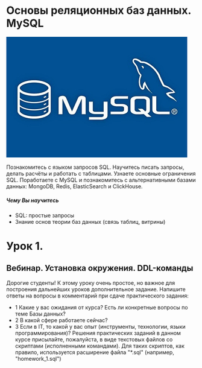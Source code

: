 # Основы реляционных баз данных. MySQL
![MarkDown](https://github.com/vit050587/MySQL-homework-GB/blob/master/MySQL.jpg)

Познакомитесь с языком запросов SQL. Научитесь писать запросы, делать расчёты и работать с таблицами. Узнаете основные ограничения SQL. Поработаете с MySQL и познакомитесь с альтернативными базами данных: MongoDB, Redis, ElasticSearch и ClickHouse.
##### Чему Вы научитесь
* SQL: простые запросы
* Знание основ теории баз данных (связь таблиц, витрины)
# Урок 1. 
## Вебинар. Установка окружения. DDL-команды
Дорогие студенты!
К этому уроку очень простое, но важное для построения дальнейших уроков дополнительное задание.
Напишите ответы на вопросы в комментарий при сдаче практического задания:
* 1 Какие у вас ожидания от курса? Есть ли конкретные вопросы по теме Базы данных?
* 2 В какой сфере работаете сейчас?
* 3 Если в IT, то какой у вас опыт (инструменты, технологии, языки программирования)?
Решения практических заданий в данном курсе присылайте, пожалуйста, в виде текстовых файлов со скриптами (исполненными командами). Для таких скриптов, как правило, используется расширение файла "*.sql" (например, "homework_1.sql")
